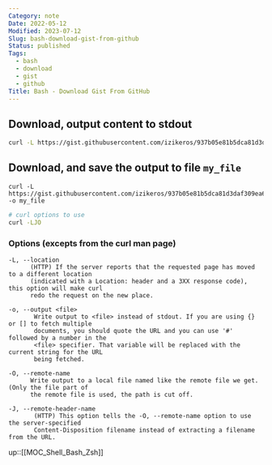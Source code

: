 ```yaml
---
Category: note
Date: 2022-05-12
Modified: 2023-07-12
Slug: bash-download-gist-from-github
Status: published
Tags:
  - bash
  - download
  - gist
  - github
Title: Bash - Download Gist From GitHub
---
```


## Download, output content to stdout

```sh
curl -L https://gist.githubusercontent.com/izikeros/937b05e81b5dca81d3daf309ea6bad20/raw/
```

## Download, and save the output to file `my_file`

```
curl -L https://gist.githubusercontent.com/izikeros/937b05e81b5dca81d3daf309ea6bad20/raw/ -o my_file
```

```sh
# curl options to use
curl -LJO
```

### Options (excepts from the curl man page)

```
-L, --location
      (HTTP) If the server reports that the requested page has moved to a different location
      (indicated with a Location: header and a 3XX response code), this option will make curl
      redo the request on the new place.

-o, --output <file>
       Write output to <file> instead of stdout. If you are using {} or [] to fetch multiple
       documents, you should quote the URL and you can use '#' followed by a number in the
       <file> specifier. That variable will be replaced with the current string for the URL
       being fetched.

-O, --remote-name
      Write output to a local file named like the remote file we get. (Only the file part of
      the remote file is used, the path is cut off.

-J, --remote-header-name
       (HTTP) This option tells the -O, --remote-name option to use the server-specified
       Content-Disposition filename instead of extracting a filename from the URL.
```

up::[[MOC_Shell_Bash_Zsh]]
